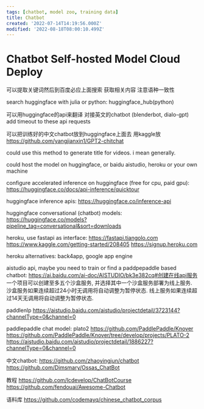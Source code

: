 ```yaml
---
tags: [chatbot, model zoo, training data]
title: Chatbot
created: '2022-07-14T14:19:56.000Z'
modified: '2022-08-18T08:00:10.499Z'
---
```


# Chatbot Self-hosted Model Cloud Deploy

可以提取关键词然后到百度必应上面搜索 获取相关内容 注意语种一致性

search huggingface with julia or python:
huggingface_hub(python)

可以用huggingface的api来翻译 对接英文的chatbot (blenderbot, dialo-gpt)
add timeout to these api requests

可以把训练好的中文chatbot放到huggingface上面去 用kaggle放
https://github.com/yangjianxin1/GPT2-chitchat

could use this method to generate title for videos. i mean generally.

could host the model on huggingface, or baidu aistudio, heroku or your own machine

configure accelerated inference on huggingface (free for cpu, paid gpu):
https://huggingface.co/docs/api-inference/quicktour

huggingface inference apis:
https://huggingface.co/inference-api

huggingface conversational (chatbot) models:
https://huggingface.co/models?pipeline_tag=conversational&sort=downloads

heroku, use fastapi as interface:
https://fastapi.tiangolo.com
https://www.kaggle.com/getting-started/208405
https://signup.heroku.com

heroku alternatives:
back4app, google app engine

aistudio api, maybe you need to train or find a paddpepaddle based chatbot:
https://ai.baidu.com/ai-doc/AISTUDIO/bk3e382cq#创建在线api服务
一个项目可以创建至多五个沙盒服务, 并选择其中一个沙盒服务部署为线上服务.
沙盒服务如果连续超过24小时无调用将自动调整为暂停状态.
线上服务如果连续超过14天无调用将自动调整为暂停状态.

paddlenlp
https://aistudio.baidu.com/aistudio/projectdetail/3723144?channelType=0&channel=0

paddlepaddle chat model:
plato2
https://github.com/PaddlePaddle/Knover
https://github.com/PaddlePaddle/Knover/tree/develop/projects/PLATO-2
https://aistudio.baidu.com/aistudio/projectdetail/1886227?channelType=0&channel=0

中文chatbot:
https://github.com/zhaoyingjun/chatbot
https://github.com/Dimsmary/Ossas_ChatBot

教程
https://github.com/lcdevelop/ChatBotCourse
https://github.com/fendouai/Awesome-Chatbot

语料库
https://github.com/codemayq/chinese_chatbot_corpus
